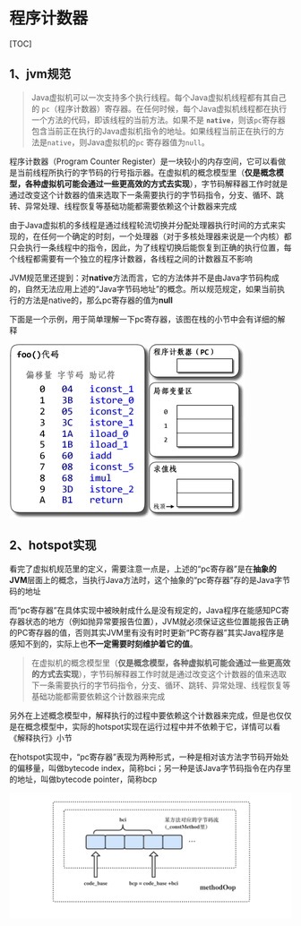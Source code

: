# 程序计数器

[TOC]

## 1、jvm规范

> Java虚拟机可以一次支持多个执行线程。每个Java虚拟机线程都有其自己的 `pc`（程序计数器）寄存器。在任何时候，每个Java虚拟机线程都在执行一个方法的代码，即该线程的当前方法。如果不是 **`native`**，则该`pc`寄存器包含当前正在执行的Java虚拟机指令的地址。如果线程当前正在执行的方法是`native`，则Java虚拟机的`pc` 寄存器值为`null`。

程序计数器（Program Counter Register）是一块较小的内存空间，它可以看做是当前线程所执行的字节码的行号指示器。在虚拟机的概念模型里（**仅是概念模型，各种虚拟机可能会通过一些更高效的方式去实现**），字节码解释器工作时就是通过改变这个计数器的值来选取下一条需要执行的字节码指令，分支、循环、跳转、异常处理、线程恢复等基础功能都需要依赖这个计数器来完成

由于Java虚拟机的多线程是通过线程轮流切换并分配处理器执行时间的方式来实现的，在任何一个确定的时刻，一个处理器（对于多核处理器来说是一个内核）都只会执行一条线程中的指令，因此，为了线程切换后能恢复到正确的执行位置，每个线程都需要有一个独立的程序计数器，各线程之间的计数器互不影响

JVM规范里还提到：对**native**方法而言，它的方法体并不是由Java字节码构成的，自然无法应用上述的“Java字节码地址”的概念。所以规范规定，如果当前执行的方法是native的，那么pc寄存器的值为**null**



下面是一个示例，用于简单理解一下pc寄存器，该图在栈的小节中会有详细的解释

![](../../../img/f2629890-07dc-34f5-9102-9274e5dafffc.gif)

## 2、hotspot实现

看完了虚拟机规范里的定义，需要注意一点是，上述的“pc寄存器”是在**抽象的JVM**层面上的概念，当执行Java方法时，这个抽象的“pc寄存器”存的是Java字节码的地址

而“pc寄存器”在具体实现中被映射成什么是没有规定的，Java程序在能感知PC寄存器状态的地方（例如抛异常要报告位置），JVM就必须保证这些位置能报告正确的PC寄存器的值，否则其实JVM里有没有时时更新“PC寄存器”其实Java程序是感知不到的，实际上也**不一定需要时刻维护着它的值**。

>在虚拟机的概念模型里（**仅是概念模型，各种虚拟机可能会通过一些更高效的方式去实现**），字节码解释器工作时就是通过改变这个计数器的值来选取下一条需要执行的字节码指令，分支、循环、跳转、异常处理、线程恢复等基础功能都需要依赖这个计数器来完成

另外在上述概念模型中，解释执行的过程中要依赖这个计数器来完成，但是也仅仅是在概念模型中，实际的hotspot实现在运行过程中并不依赖于它，详情可以看《解释执行》小节

在hotspot实现中，“pc寄存器”表现为两种形式，一种是相对该方法字节码开始处的偏移量，叫做bytecode index，简称bci；另一种是该Java字节码指令在内存里的地址，叫做bytecode pointer，简称bcp

![fetch_bytecode](../../../img/fetch_bytecode.png)



